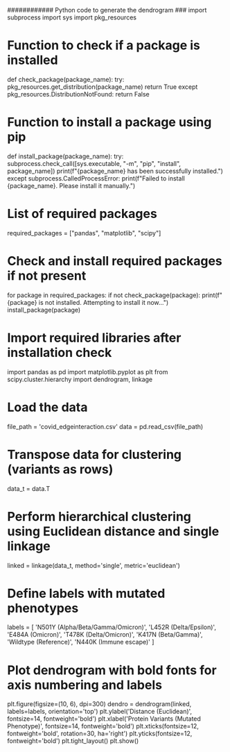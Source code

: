############ Python code to generate the dendrogram ###
import subprocess
import sys
import pkg_resources

# Function to check if a package is installed
def check_package(package_name):
    try:
        pkg_resources.get_distribution(package_name)
        return True
    except pkg_resources.DistributionNotFound:
        return False

# Function to install a package using pip
def install_package(package_name):
    try:
        subprocess.check_call([sys.executable, "-m", "pip", "install", package_name])
        print(f"{package_name} has been successfully installed.")
    except subprocess.CalledProcessError:
        print(f"Failed to install {package_name}. Please install it manually.")

# List of required packages
required_packages = ["pandas", "matplotlib", "scipy"]

# Check and install required packages if not present
for package in required_packages:
    if not check_package(package):
        print(f"{package} is not installed. Attempting to install it now...")
        install_package(package)

# Import required libraries after installation check
import pandas as pd
import matplotlib.pyplot as plt
from scipy.cluster.hierarchy import dendrogram, linkage

# Load the data
file_path = 'covid_edgeinteraction.csv'
data = pd.read_csv(file_path)

# Transpose data for clustering (variants as rows)
data_t = data.T

# Perform hierarchical clustering using Euclidean distance and single linkage
linked = linkage(data_t, method='single', metric='euclidean')

# Define labels with mutated phenotypes
labels = [
    'N501Y (Alpha/Beta/Gamma/Omicron)',
    'L452R (Delta/Epsilon)',
    'E484A (Omicron)',
    'T478K (Delta/Omicron)',
    'K417N (Beta/Gamma)',
    'Wildtype (Reference)',
    'N440K (Immune escape)'
]

# Plot dendrogram with bold fonts for axis numbering and labels
plt.figure(figsize=(10, 6), dpi=300)
dendro = dendrogram(linked, labels=labels, orientation='top')
plt.ylabel('Distance (Euclidean)', fontsize=14, fontweight='bold')
plt.xlabel('Protein Variants (Mutated Phenotype)', fontsize=14, fontweight='bold')
plt.xticks(fontsize=12, fontweight='bold', rotation=30, ha='right')
plt.yticks(fontsize=12, fontweight='bold')
plt.tight_layout()
plt.show()

